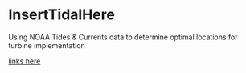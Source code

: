 # InsertTidalHere
Using NOAA Tides &amp; Currents data to determine optimal locations for turbine implementation

[links here](https://github.com/BAJJCapstone/InsertTidalHere/wiki)
